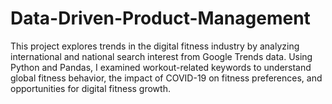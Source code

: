 # Data-Driven-Product-Management
This project explores trends in the digital fitness industry by analyzing international and national search interest from Google Trends data. Using Python and Pandas, I examined workout-related keywords to understand global fitness behavior, the impact of COVID-19 on fitness preferences, and opportunities for digital fitness growth.
